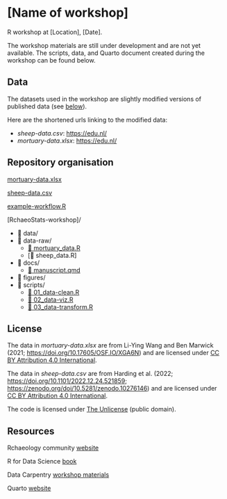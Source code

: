# [Name of workshop]

R workshop at [Location], [Date].

The workshop materials are still under development and are not yet available.
The scripts, data, and Quarto document created during the workshop 
can be found below.


## Data

The datasets used in the workshop are slightly modified versions of published data (see [below](#license)).

Here are the shortened urls linking to the modified data:

- *sheep-data.csv*: <https://edu.nl/>
- *mortuary-data.xlsx*: <https://edu.nl/>


## Repository organisation

[mortuary-data.xlsx](/mortuary-data.xlsx)

[sheep-data.csv](/sheep-data.csv)

[example-workflow.R](./example-workflow.R)

[RchaeoStats-workshop]/

- :file_folder: data/
- :file_folder: data-raw/
  + [:page_facing_up: mortuary_data.R](/RchaeoStats-workshop/data-raw/mortuary_data.R)
  + [:page_facing_up: sheep_data.R]
- :file_folder: docs/
  + [:page_facing_up: manuscript.qmd](/RchaeoStats-workshop/docs/manuscript.qmd)
- :file_folder: figures/
- :file_folder: scripts/
  + [:page_facing_up: 01_data-clean.R](/RchaeoStats-workshop/scripts/01_data-cleaning.R)
  + [:page_facing_up: 02_data-viz.R](/RchaeoStats-workshop/scripts/02_data-viz.R)
  + [:page_facing_up: 03_data-transform.R](/RchaeoStats-workshop/scripts/03_data-transform.R)


## License

The data in *mortuary-data.xlsx* are from Li-Ying Wang and Ben Marwick (2021; https://doi.org/10.17605/OSF.IO/XGA6N)
and are licensed under [CC BY Attribution 4.0 International](https://creativecommons.org/licenses/by/4.0/).

The data in *sheep-data.csv* are from Harding et al. (2022; https://doi.org/10.1101/2022.12.24.521859; https://zenodo.org/doi/10.5281/zenodo.10276146)
and are licensed under [CC BY Attribution 4.0 International](https://creativecommons.org/licenses/by/4.0/).

The code is licensed under [The Unlicense](https://unlicense.org/) (public domain).


## Resources

Rchaeology community [website](https://rchaeology.github.io)

R for Data Science [book](https://r4ds.hadley.nz/)

Data Carpentry [workshop materials](https://datacarpentry.org/r-socialsci/)

Quarto [website](https://quarto.org/)

